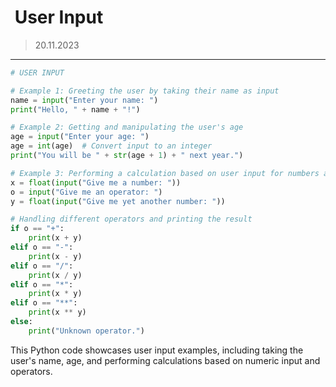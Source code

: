 #  User Input
> 20.11.2023
---

```python
# USER INPUT

# Example 1: Greeting the user by taking their name as input
name = input("Enter your name: ")
print("Hello, " + name + "!")

# Example 2: Getting and manipulating the user's age
age = input("Enter your age: ")
age = int(age)  # Convert input to an integer
print("You will be " + str(age + 1) + " next year.")

# Example 3: Performing a calculation based on user input for numbers and an operator
x = float(input("Give me a number: "))
o = input("Give me an operator: ")
y = float(input("Give me yet another number: "))

# Handling different operators and printing the result
if o == "+":
    print(x + y)
elif o == "-":
    print(x - y)
elif o == "/":
    print(x / y)
elif o == "*":
    print(x * y)
elif o == "**":
    print(x ** y)
else:
    print("Unknown operator.")
```

This Python code showcases user input examples, including taking the user's name, age, and performing calculations based on numeric input and operators.
